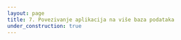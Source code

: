 ```yaml
---
layout: page
title: 7. Povezivanje aplikacija na više baza podataka
under_construction: true
---
```

